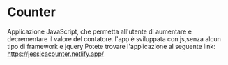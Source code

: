 # Counter
Applicazione JavaScript, che permetta all'utente di aumentare e decrementare il valore del contatore. l'app è sviluppata con js,senza alcun tipo di framework e jquery
Potete trovare l'applicazione al seguente link: https://jessicacounter.netlify.app/
